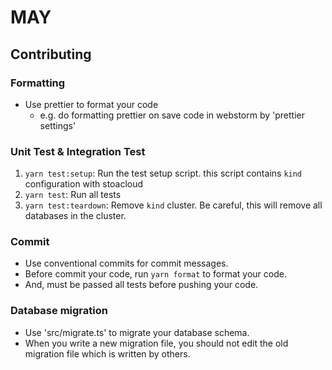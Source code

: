 # MAY

## Contributing

### Formatting
- Use prettier to format your code
  - e.g. do formatting prettier on save code in webstorm by 'prettier settings'

### Unit Test & Integration Test
1. `yarn test:setup`: Run the test setup script. this script contains `kind` configuration with stoacloud
2. `yarn test`: Run all tests
3. `yarn test:teardown`: Remove `kind` cluster. Be careful, this will remove all databases in the cluster.

### Commit
- Use conventional commits for commit messages.
- Before commit your code, run `yarn format` to format your code.
- And, must be passed all tests before pushing your code.

### Database migration
- Use 'src/migrate.ts' to migrate your database schema.
- When you write a new migration file, you should not edit the old migration file which is written by others.